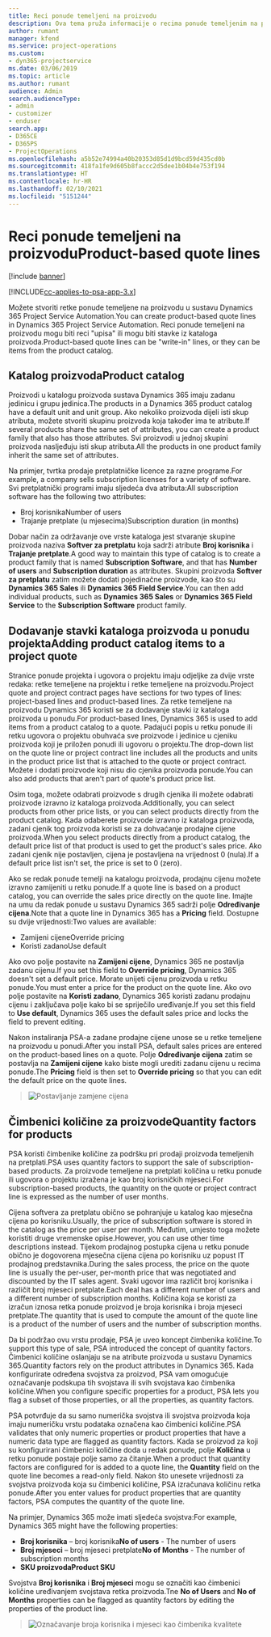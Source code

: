 ```yaml
---
title: Reci ponude temeljeni na proizvodu
description: Ova tema pruža informacije o recima ponude temeljenim na proizvodu.
author: rumant
manager: kfend
ms.service: project-operations
ms.custom:
- dyn365-projectservice
ms.date: 03/06/2019
ms.topic: article
ms.author: rumant
audience: Admin
search.audienceType:
- admin
- customizer
- enduser
search.app:
- D365CE
- D365PS
- ProjectOperations
ms.openlocfilehash: a5b52e74994a40b20353d85d1d9bcd59d435cd0b
ms.sourcegitcommit: 418fa1fe9d605b8faccc2d5dee1b04b4e753f194
ms.translationtype: HT
ms.contentlocale: hr-HR
ms.lasthandoff: 02/10/2021
ms.locfileid: "5151244"
---
```

# <a name="product-based-quote-lines"></a><span data-ttu-id="3095c-103">Reci ponude temeljeni na proizvodu</span><span class="sxs-lookup"><span data-stu-id="3095c-103">Product-based quote lines</span></span>

[!include [banner](../includes/psa-now-project-operations.md)]

[!INCLUDE[cc-applies-to-psa-app-3.x](../includes/cc-applies-to-psa-app-3x.md)]


<span data-ttu-id="3095c-104">Možete stvoriti retke ponude temeljene na proizvodu u sustavu Dynamics 365 Project Service Automation.</span><span class="sxs-lookup"><span data-stu-id="3095c-104">You can create product-based quote lines in Dynamics 365 Project Service Automation.</span></span> <span data-ttu-id="3095c-105">Reci ponude temeljeni na proizvodu mogu biti reci "upisa" ili mogu biti stavke iz kataloga proizvoda.</span><span class="sxs-lookup"><span data-stu-id="3095c-105">Product-based quote lines can be "write-in" lines, or they can be items from the product catalog.</span></span>

## <a name="product-catalog"></a><span data-ttu-id="3095c-106">Katalog proizvoda</span><span class="sxs-lookup"><span data-stu-id="3095c-106">Product catalog</span></span>

<span data-ttu-id="3095c-107">Proizvodi u katalogu proizvoda sustava Dynamics 365 imaju zadanu jedinicu i grupu jedinica.</span><span class="sxs-lookup"><span data-stu-id="3095c-107">The products in a Dynamics 365 product catalog have a default unit and unit group.</span></span> <span data-ttu-id="3095c-108">Ako nekoliko proizvoda dijeli isti skup atributa, možete stvoriti skupinu proizvoda koja također ima te atribute.</span><span class="sxs-lookup"><span data-stu-id="3095c-108">If several products share the same set of attributes, you can create a product family that also has those attributes.</span></span> <span data-ttu-id="3095c-109">Svi proizvodi u jednoj skupini proizvoda nasljeđuju isti skup atributa.</span><span class="sxs-lookup"><span data-stu-id="3095c-109">All the products in one product family inherit the same set of attributes.</span></span>

<span data-ttu-id="3095c-110">Na primjer, tvrtka prodaje pretplatničke licence za razne programe.</span><span class="sxs-lookup"><span data-stu-id="3095c-110">For example, a company sells subscription licenses for a variety of software.</span></span> <span data-ttu-id="3095c-111">Svi pretplatnički programi imaju sljedeća dva atributa:</span><span class="sxs-lookup"><span data-stu-id="3095c-111">All subscription software has the following two attributes:</span></span>

- <span data-ttu-id="3095c-112">Broj korisnika</span><span class="sxs-lookup"><span data-stu-id="3095c-112">Number of users</span></span> 
- <span data-ttu-id="3095c-113">Trajanje pretplate (u mjesecima)</span><span class="sxs-lookup"><span data-stu-id="3095c-113">Subscription duration (in months)</span></span>

<span data-ttu-id="3095c-114">Dobar način za održavanje ove vrste kataloga jest stvaranje skupine proizvoda naziva **Softver za pretplatu** koja sadrži atribute **Broj korisnika** i **Trajanje pretplate**.</span><span class="sxs-lookup"><span data-stu-id="3095c-114">A good way to maintain this type of catalog is to create a product family that is named **Subscription Software**, and that has **Number of users** and **Subscription duration** as attributes.</span></span> <span data-ttu-id="3095c-115">Skupini proizvoda **Softver za pretplatu** zatim možete dodati pojedinačne proizvode, kao što su **Dynamics 365 Sales** ili **Dynamics 365 Field Service**.</span><span class="sxs-lookup"><span data-stu-id="3095c-115">You can then add individual products, such as **Dynamics 365 Sales** or **Dynamics 365 Field Service** to the **Subscription Software** product family.</span></span>

## <a name="adding-product-catalog-items-to-a-project-quote"></a><span data-ttu-id="3095c-116">Dodavanje stavki kataloga proizvoda u ponudu projekta</span><span class="sxs-lookup"><span data-stu-id="3095c-116">Adding product catalog items to a project quote</span></span>

<span data-ttu-id="3095c-117">Stranice ponude projekta i ugovora o projektu imaju odjeljke za dvije vrste redaka: retke temeljene na projektu i retke temeljene na proizvodu.</span><span class="sxs-lookup"><span data-stu-id="3095c-117">Project quote and project contract pages have sections for two types of lines: project-based lines and product-based lines.</span></span> <span data-ttu-id="3095c-118">Za retke temeljene na proizvodu Dynamics 365 koristi se za dodavanje stavki iz kataloga proizvoda u ponudu.</span><span class="sxs-lookup"><span data-stu-id="3095c-118">For product-based lines, Dynamics 365 is used to add items from a product catalog to a quote.</span></span> <span data-ttu-id="3095c-119">Padajući popis u retku ponude ili retku ugovora o projektu obuhvaća sve proizvode i jedinice u cjeniku proizvoda koji je priložen ponudi ili ugovoru o projektu.</span><span class="sxs-lookup"><span data-stu-id="3095c-119">The drop-down list on the quote line or project contract line includes all the products and units in the product price list that is attached to the quote or project contract.</span></span> <span data-ttu-id="3095c-120">Možete i dodati proizvode koji nisu dio cjenika proizvoda ponude.</span><span class="sxs-lookup"><span data-stu-id="3095c-120">You can also add products that aren't part of quote's product price list.</span></span>

<span data-ttu-id="3095c-121">Osim toga, možete odabrati proizvode s drugih cjenika ili možete odabrati proizvode izravno iz kataloga proizvoda.</span><span class="sxs-lookup"><span data-stu-id="3095c-121">Additionally, you can select products from other price lists, or you can select products directly from the product catalog.</span></span> <span data-ttu-id="3095c-122">Kada odaberete proizvode izravno iz kataloga proizvoda, zadani cjenik tog proizvoda koristi se za dohvaćanje prodajne cijene proizvoda.</span><span class="sxs-lookup"><span data-stu-id="3095c-122">When you select products directly from a product catalog, the default price list of that product is used to get the product's sales price.</span></span> <span data-ttu-id="3095c-123">Ako zadani cjenik nije postavljen, cijena je postavljena na vrijednost 0 (nula).</span><span class="sxs-lookup"><span data-stu-id="3095c-123">If a default price list isn't set, the price is set to 0 (zero).</span></span>

<span data-ttu-id="3095c-124">Ako se redak ponude temelji na katalogu proizvoda, prodajnu cijenu možete izravno zamijeniti u retku ponude.</span><span class="sxs-lookup"><span data-stu-id="3095c-124">If a quote line is based on a product catalog, you can override the sales price directly on the quote line.</span></span> <span data-ttu-id="3095c-125">Imajte na umu da redak ponude u sustavu Dynamics 365 sadrži polje **Određivanje cijena**.</span><span class="sxs-lookup"><span data-stu-id="3095c-125">Note that a quote line in Dynamics 365 has a **Pricing** field.</span></span> <span data-ttu-id="3095c-126">Dostupne su dvije vrijednosti:</span><span class="sxs-lookup"><span data-stu-id="3095c-126">Two values are available:</span></span>

- <span data-ttu-id="3095c-127">Zamijeni cijene</span><span class="sxs-lookup"><span data-stu-id="3095c-127">Override pricing</span></span>  
- <span data-ttu-id="3095c-128">Koristi zadano</span><span class="sxs-lookup"><span data-stu-id="3095c-128">Use default</span></span>

<span data-ttu-id="3095c-129">Ako ovo polje postavite na **Zamijeni cijene**, Dynamics 365 ne postavlja zadanu cijenu.</span><span class="sxs-lookup"><span data-stu-id="3095c-129">If you set this field to **Override pricing**, Dynamics 365 doesn't set a default price.</span></span> <span data-ttu-id="3095c-130">Morate unijeti cijenu proizvoda u retku ponude.</span><span class="sxs-lookup"><span data-stu-id="3095c-130">You must enter a price for the product on the quote line.</span></span> <span data-ttu-id="3095c-131">Ako ovo polje postavite na **Koristi zadano**, Dynamics 365 koristi zadanu prodajnu cijenu i zaključava polje kako bi se spriječilo uređivanje.</span><span class="sxs-lookup"><span data-stu-id="3095c-131">If you set this field to **Use default**, Dynamics 365 uses the default sales price and locks the field to prevent editing.</span></span>

<span data-ttu-id="3095c-132">Nakon instaliranja PSA-a zadane prodajne cijene unose se u retke temeljene na proizvodu u ponudi.</span><span class="sxs-lookup"><span data-stu-id="3095c-132">After you install PSA, default sales prices are entered on the product-based lines on a quote.</span></span> <span data-ttu-id="3095c-133">Polje **Određivanje cijena** zatim se postavlja na **Zamijeni cijene** kako biste mogli urediti zadanu cijenu u recima ponude.</span><span class="sxs-lookup"><span data-stu-id="3095c-133">The **Pricing** field is then set to **Override pricing** so that you can edit the default price on the quote lines.</span></span>

> ![Postavljanje zamjene cijena](media/basic-guide-10.png)
 
## <a name="quantity-factors-for-products"></a><span data-ttu-id="3095c-135">Čimbenici količine za proizvode</span><span class="sxs-lookup"><span data-stu-id="3095c-135">Quantity factors for products</span></span>

<span data-ttu-id="3095c-136">PSA koristi čimbenike količine za podršku pri prodaji proizvoda temeljenih na pretplati.</span><span class="sxs-lookup"><span data-stu-id="3095c-136">PSA uses quantity factors to support the sale of subscription-based products.</span></span> <span data-ttu-id="3095c-137">Za proizvode temeljene na pretplati količina u retku ponude ili ugovora o projektu izražena je kao broj korisničkih mjeseci.</span><span class="sxs-lookup"><span data-stu-id="3095c-137">For subscription-based products, the quantity on the quote or project contract line is expressed as the number of user months.</span></span>

<span data-ttu-id="3095c-138">Cijena softvera za pretplatu obično se pohranjuje u katalog kao mjesečna cijena po korisniku.</span><span class="sxs-lookup"><span data-stu-id="3095c-138">Usually, the price of subscription software is stored in the catalog as the price per user per month.</span></span> <span data-ttu-id="3095c-139">Međutim, umjesto toga možete koristiti druge vremenske opise.</span><span class="sxs-lookup"><span data-stu-id="3095c-139">However, you can use other time descriptions instead.</span></span> <span data-ttu-id="3095c-140">Tijekom prodajnog postupka cijena u retku ponude obično je dogovorena mjesečna cijena cijena po korisniku uz popust IT prodajnog predstavnika.</span><span class="sxs-lookup"><span data-stu-id="3095c-140">During the sales process, the price on the quote line is usually the per-user, per-month price that was negotiated and discounted by the IT sales agent.</span></span> <span data-ttu-id="3095c-141">Svaki ugovor ima različit broj korisnika i različit broj mjeseci pretplate.</span><span class="sxs-lookup"><span data-stu-id="3095c-141">Each deal has a different number of users and a different number of subscription months.</span></span> <span data-ttu-id="3095c-142">Količina koja se koristi za izračun iznosa retka ponude proizvod je broja korisnika i broja mjeseci pretplate.</span><span class="sxs-lookup"><span data-stu-id="3095c-142">The quantity that is used to compute the amount of the quote line is a product of the number of users and the number of subscription months.</span></span>

<span data-ttu-id="3095c-143">Da bi podržao ovu vrstu prodaje, PSA je uveo koncept čimbenika količine.</span><span class="sxs-lookup"><span data-stu-id="3095c-143">To support this type of sale, PSA introduced the concept of quantity factors.</span></span> <span data-ttu-id="3095c-144">Čimbenici količine oslanjaju se na atribute proizvoda u sustavu Dynamics 365.</span><span class="sxs-lookup"><span data-stu-id="3095c-144">Quantity factors rely on the product attributes in Dynamics 365.</span></span> <span data-ttu-id="3095c-145">Kada konfigurirate određena svojstva za proizvod, PSA vam omogućuje označavanje podskupa tih svojstava ili svih svojstava kao čimbenika količine.</span><span class="sxs-lookup"><span data-stu-id="3095c-145">When you configure specific properties for a product, PSA lets you flag a subset of those properties, or all the properties, as quantity factors.</span></span>

<span data-ttu-id="3095c-146">PSA potvrđuje da su samo numerička svojstva ili svojstva proizvoda koja imaju numeričku vrstu podataka označena kao čimbenici količine.</span><span class="sxs-lookup"><span data-stu-id="3095c-146">PSA validates that only numeric properties or product properties that have a numeric data type are flagged as quantity factors.</span></span> <span data-ttu-id="3095c-147">Kada se proizvod za koji su konfigurirani čimbenici količine doda u redak ponude, polje **Količina** u retku ponude postaje polje samo za čitanje.</span><span class="sxs-lookup"><span data-stu-id="3095c-147">When a product that quantity factors are configured for is added to a quote line, the **Quantity** field on the quote line becomes a read-only field.</span></span> <span data-ttu-id="3095c-148">Nakon što unesete vrijednosti za svojstva proizvoda koja su čimbenici količine, PSA izračunava količinu retka ponude.</span><span class="sxs-lookup"><span data-stu-id="3095c-148">After you enter values for product properties that are quantity factors, PSA computes the quantity of the quote line.</span></span>

<span data-ttu-id="3095c-149">Na primjer, Dynamics 365 može imati sljedeća svojstva:</span><span class="sxs-lookup"><span data-stu-id="3095c-149">For example, Dynamics 365 might have the following properties:</span></span> 

- <span data-ttu-id="3095c-150">**Broj korisnika** – broj korisnika</span><span class="sxs-lookup"><span data-stu-id="3095c-150">**No of users** - The number of users</span></span> 
- <span data-ttu-id="3095c-151">**Broj mjeseci** – broj mjeseci pretplate</span><span class="sxs-lookup"><span data-stu-id="3095c-151">**No of Months** - The number of subscription months</span></span>
- <span data-ttu-id="3095c-152">**SKU proizvoda**</span><span class="sxs-lookup"><span data-stu-id="3095c-152">**Product SKU**</span></span> 

<span data-ttu-id="3095c-153">Svojstva **Broj korisnika** i **Broj mjeseci** mogu se označiti kao čimbenici količine uređivanjem svojstava retka proizvoda.</span><span class="sxs-lookup"><span data-stu-id="3095c-153">Tne **No of Users** and **No of Months** properties can be flagged as quantity factors by editing the properties of the product line.</span></span> 

> ![Označavanje broja korisnika i mjeseci kao čimbenika kvalitete](media/basic-guide-11.png)
 
